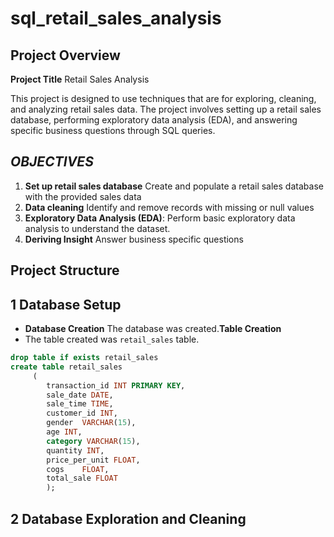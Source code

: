 
# sql_retail_sales_analysis
## **Project Overview**
**Project Title** Retail Sales Analysis


This project is designed to use techniques that are for exploring, cleaning, and analyzing retail sales data. The project involves setting up a retail sales database, performing exploratory data analysis (EDA), and answering specific business questions through SQL queries. 


## *OBJECTIVES*
1. **Set up retail sales database** Create and populate a retail sales database with the provided sales data
2. **Data cleaning** Identify and remove records with missing or null values
3. **Exploratory Data Analysis (EDA)**: Perform basic exploratory data analysis to understand the dataset.
4. **Deriving Insight** Answer business specific questions


## Project Structure

## 1 Database Setup
- **Database Creation** The database was created.**Table Creation**
- The table created was `retail_sales` table.
  

 
```sql
drop table if exists retail_sales
create table retail_sales
	 (
	    transaction_id INT PRIMARY KEY,	
	    sale_date DATE,	 
	    sale_time TIME,	
	    customer_id	INT,
	    gender	VARCHAR(15),
	    age	INT,
	    category VARCHAR(15),	
	    quantity INT,
	    price_per_unit FLOAT,	
	    cogs	FLOAT,
	    total_sale FLOAT
	    );
```
## 2 Database Exploration and Cleaning
